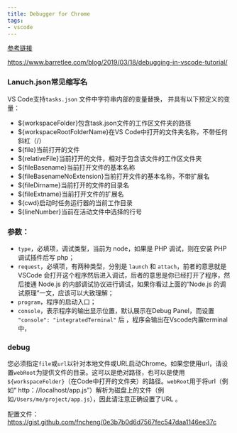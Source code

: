 ```yaml
---
title: Debugger for Chrome
tags:
- vscode
---
```


[参考链接](http://shooterblog.site/2018/05/19/%E6%89%8B%E6%8A%8A%E6%89%8B%E6%95%99%E4%BD%A0%E7%94%A8Vscode%20Debugger%E8%B0%83%E8%AF%95%E4%BB%A3%E7%A0%81/#Debugger-For-Chrome)

https://www.barretlee.com/blog/2019/03/18/debugging-in-vscode-tutorial/



### Lanuch.json常见缩写名

VS Code支持`tasks.json` 文件中字符串内部的变量替换， 并具有以下预定义的变量：

- ${workspaceFolder}包含task.json文件的工作区文件夹的路径
- ${workspaceRootFolderName}在VS Code中打开的文件夹名称，不带任何斜杠（/）
- ${file}当前打开的文件
- ${relativeFile}当前打开的文件，相对于包含该文件的工作区文件夹
- ${fileBasename}当前打开文件的基本名称
- ${fileBasenameNoExtension}当前打开文件的基本名称，不带扩展名
- ${fileDirname}当前打开的文件的目录名
- ${fileExtname}当前打开文件的扩展名
- ${cwd}启动时任务运行器的当前工作目录
- ${lineNumber}当前在活动文件中选择的行号



### 参数：

- `type`，必填项，调试类型，当前为 node，如果是 PHP 调试，则在安装 PHP 调试插件后写 php；
- `request`，必填项，有两种类型，分别是 `launch` 和 `attach`，前者的意思就是 VSCode 会打开这个程序然后进入调试，后者的意思是你已经打开了程序，然后接通 Node.js 的内部调试协议进行调试，如果你看过上面的“Node.js 的调试原理”一文，应该可以大致理解；
- `program`，程序的启动入口；
- `console`，表示程序的输出显示位置，默认展示在Debug Panel，而设置 `"console": "integratedTerminal"` 后 ，程序会输出在Vscode内置terminal中，



### debug

您必须指定`file`或`url`以针对本地文件或URL启动Chrome。如果您使用url，请设置`webRoot`为提供文件的目录。这可以是绝对路径，也可以是使用`${workspaceFolder}`（在Code中打开的文件夹）的路径。`webRoot`用于将url（例如“ http：//localhost/app.js”）解析为磁盘上的文件（例如`/Users/me/project/app.js`），因此请注意正确设置了URL 。



配置文件：https://gist.github.com/fncheng/0e3b7b0d6d7567fec547daa1146ee37c